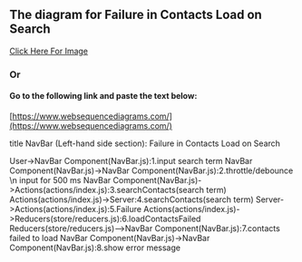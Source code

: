 ## The diagram for Failure in Contacts Load on Search

[Click Here For Image](https://www.websequencediagrams.com/cgi-bin/cdraw?lz=dGl0bGUgTmF2QmFyIChMZWZ0LWhhbmQgc2VjdGlvbik6IEZhaWx1cmUgaW4gQ29udGFjdHMgTG9hZCBvbiBTZWFyY2gKClVzZXItPgA_B0NvbXBvbmVudCgAUQYuanMpOjEuaW5wdXQgcwAtBSB0ZXJtCgAVGwAvHjIudGhyb3R0bGUvZGVib3VuY2UgXG4gAFwGZm9yIDUwMCBtcwBDHkEAgVwFcyhhAAIGL2luZGV4AIEnBTMuAIEgBgCBZwgoAIEqCykKAB8ZLT5TZXJ2ZXI6NAAjHQAfBgBkHDUuAIJtBwBQHFJlZHVjZXJzKHN0b3JlL3IACAcAgmgFNi5sb2FkAIMmCEZhaWxlZAoAFhstAIMeHjcuYwCDcQhmAEcFIHRvIGxvYWQAgwg6OC5zaG93IGVycm9yIG1lc3NhZ2U&s=default)

### Or

#### Go to the following link and paste the text below:
[https://www.websequencediagrams.com/](https://www.websequencediagrams.com/)

title NavBar (Left-hand side section): Failure in Contacts Load on Search

User->NavBar Component(NavBar.js):1.input search term
NavBar Component(NavBar.js)->NavBar Component(NavBar.js):2.throttle/debounce \n input for 500 ms
NavBar Component(NavBar.js)->Actions(actions/index.js):3.searchContacts(search term)
Actions(actions/index.js)->Server:4.searchContacts(search term)
Server->Actions(actions/index.js):5.Failure
Actions(actions/index.js)->Reducers(store/reducers.js):6.loadContactsFailed
Reducers(store/reducers.js)-->NavBar Component(NavBar.js):7.contacts failed to load
NavBar Component(NavBar.js)->NavBar Component(NavBar.js):8.show error message